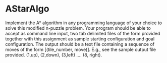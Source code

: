 # AStarAlgo
Implement the A* algorithm in any programming language of your choice to solve this modified n-puzzle problem. Your program should be able to accept as command line input, two tab delimited
files of the form provided together with this assignment as sample starting configuration and goal configuration. The output should be a text file containing a sequence of moves of the form
[(tile_number, move)]. E.g., see the sample output file provided. (1,up), (2,down), (3,left) …. (8, right).
